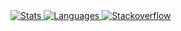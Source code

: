 
<a href="https://github.com/calimarkus?tab=repositories">
  <picture>
    <source media="(prefers-color-scheme: light)" srcset="https://github-readme-stats.vercel.app/api?username=calimarkus&hide=contribs,prs&show_icons=true&hide_border=true&border_radius=0&hide_rank=true&line_height=26&disable_animations=true&hide_title=true&theme=default">
    <source media="(prefers-color-scheme: dark)" srcset="https://github-readme-stats.vercel.app/api?username=calimarkus&hide=contribs,prs&show_icons=true&hide_border=true&border_radius=0&hide_rank=true&line_height=26&disable_animations=true&hide_title=true&theme=github_dark">
    <img alt="Stats" src="https://github-readme-stats.vercel.app/api?username=calimarkus&hide=contribs,prs&show_icons=true&hide_border=true&border_radius=0&hide_rank=true&line_height=26&disable_animations=true&hide_title=true&theme=github_dark">
  </picture>
</a>

<a href="https://github.com/calimarkus?tab=repositories">
  <picture>
    <source media="(prefers-color-scheme: light)" srcset="https://github-readme-stats.vercel.app/api/top-langs/?username=calimarkus&hide_border=true&border_radius=0&card_width=200&hide_title=true&langs_count=2&hide=Ruby&theme=default">
    <source media="(prefers-color-scheme: dark)" srcset="https://github-readme-stats.vercel.app/api/top-langs/?username=calimarkus&hide_border=true&border_radius=0&card_width=200&hide_title=true&langs_count=2&hide=Ruby&theme=github_dark">
    <img alt="Languages" src="https://github-readme-stats.vercel.app/api/top-langs/?username=calimarkus&hide_border=true&border_radius=0&card_width=200&hide_title=true&langs_count=2&hide=Ruby&theme=github_dark">
  </picture>
</a>


<a href="https://stackoverflow.com/users/407488/calimarkus">
  <picture>
    <source media="(prefers-color-scheme: light)" srcset="https://stackoverflow-card.vercel.app/?userID=353337&showAnimations=false&showBorder=false&theme=tomorrow">
    <source media="(prefers-color-scheme: dark)" srcset="https://stackoverflow-card.vercel.app/?userID=353337&showAnimations=false&showBorder=false&theme=tomorrownightbright">
    <img alt="Stackoverflow" src="https://stackoverflow-card.vercel.app/?userID=353337&showAnimations=false&showBorder=false&theme=tomorrownightbright">
  </picture>
</a>

